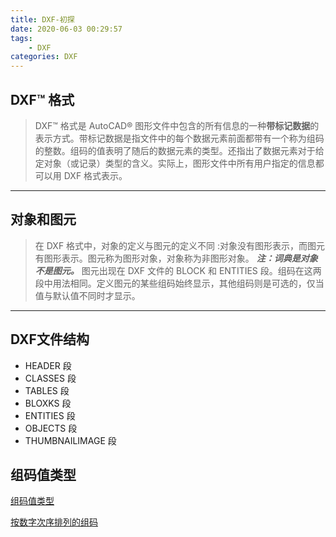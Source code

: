 ```yaml
---
title: DXF-初探
date: 2020-06-03 00:29:57
tags: 
    - DXF
categories: DXF
---
```

## DXF™ 格式

> DXF™ 格式是 AutoCAD® 图形文件中包含的所有信息的一种**带标记数据**的表示方式。带标记数据是指文件中的每个数据元素前面都带有一个称为组码的整数。组码的值表明了随后的数据元素的类型。还指出了数据元素对于给定对象（或记录）类型的含义。实际上，图形文件中所有用户指定的信息都可以用 DXF 格式表示。
--- 
## 对象和图元

> 在 DXF 格式中，对象的定义与图元的定义不同 :对象没有图形表示，而图元有图形表示。图元称为图形对象，对象称为非图形对象。
> ***注：词典是对象不是图元。***
> 图元出现在 DXF 文件的 BLOCK 和 ENTITIES 段。组码在这两段中用法相同。定义图元的某些组码始终显示，其他组码则是可选的，仅当值与默认值不同时才显示。
--- 
## DXF文件结构

- HEADER 段
- CLASSES 段
- TABLES 段
- BLOXKS 段
- ENTITIES 段
- OBJECTS 段
- THUMBNAILIMAGE 段

## 组码值类型
[组码值类型](http://docs.autodesk.com/ACD/2011/CHS/filesDXF/WS1a9193826455f5ff18cb41610ec0a2e719-7a64.htm)

[按数字次序排列的组码](http://docs.autodesk.com/ACD/2011/CHS/filesDXF/WS1a9193826455f5ff18cb41610ec0a2e719-7a62.htm)
